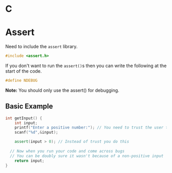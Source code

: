 # C
# Assert

Need to include the ```assert``` library.
```cpp
#include <assert.h>
```

If you don't want to run the ```assert()```s then you can write the following at the start of the code.

```cpp
#define NDEBUG
```

**Note:** You should only use the assert() for debugging.

## Basic Example

```cpp
int getInput() {
	int input;
	printf("Enter a positive number:"); // You need to trust the user to comply
	scanf("%d",&input);

	assert(input > 0); // Instead of trust you do this
  
  // Now when you run your code and come across bugs
  // You can be doubly sure it wasn't because of a non-positive input
	return input;
}
```

